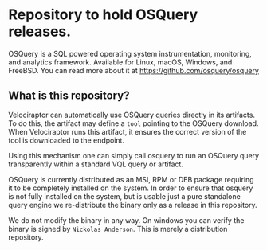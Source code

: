 # Repository to hold OSQuery releases.

OSQuery is a SQL powered operating system instrumentation, monitoring, and analytics framework.
Available for Linux, macOS, Windows, and FreeBSD. You can read more about it at https://github.com/osquery/osquery

## What is this repository?

Velociraptor can automatically use OSQuery queries directly in its artifacts. To do this, the artifact may 
define a `tool` pointing to the OSQuery download. When Velociraptor runs this artifact, it ensures the correct 
version of the tool is downloaded to the endpoint.

Using this mechanism one can simply call osquery to run an OSQuery query transparently within a standard
VQL query or artifact.

OSQuery is currently distributed as an MSI, RPM or DEB package requiring it to be completely installed on the system.
In order to ensure that osquery is not fully installed on the system, but is usable just a pure standalone query
engine we re-distribute the binary only as a release in this repository.

We do not modify the binary in any way. On windows you can verify the binary is signed by `Nickolas Anderson`.
This is merely a distribution repository.
